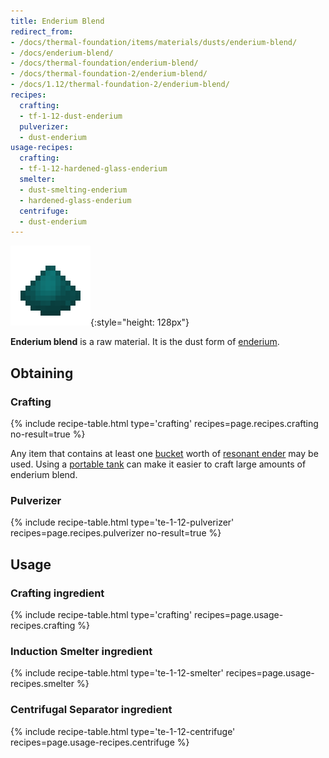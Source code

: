 ```yaml
---
title: Enderium Blend
redirect_from:
- /docs/thermal-foundation/items/materials/dusts/enderium-blend/
- /docs/enderium-blend/
- /docs/thermal-foundation/enderium-blend/
- /docs/thermal-foundation-2/enderium-blend/
- /docs/1.12/thermal-foundation-2/enderium-blend/
recipes:
  crafting:
  - tf-1-12-dust-enderium
  pulverizer:
  - dust-enderium
usage-recipes:
  crafting:
  - tf-1-12-hardened-glass-enderium
  smelter:
  - dust-smelting-enderium
  - hardened-glass-enderium
  centrifuge:
  - dust-enderium
---
```


![Enderium blend](/assets/images/thermal-foundation-2/dust-enderium.png){:style="height: 128px"}


**Enderium blend** is a raw material. It is the dust form of
[enderium](../enderium-ingot/).


Obtaining
---------

### Crafting
{% include recipe-table.html type='crafting' recipes=page.recipes.crafting no-result=true %}

Any item that contains at least one
[bucket](https://minecraft.gamepedia.com/Bucket) worth of [resonant
ender](../resonant-ender/) may be used. Using a [portable
tank](../../thermal-expansion/portable-tank/) can make it easier to craft large amounts of
enderium blend.

### Pulverizer
{% include recipe-table.html type='te-1-12-pulverizer' recipes=page.recipes.pulverizer no-result=true %}


Usage
-----

### Crafting ingredient
{% include recipe-table.html type='crafting' recipes=page.usage-recipes.crafting %}

### Induction Smelter ingredient
{% include recipe-table.html type='te-1-12-smelter' recipes=page.usage-recipes.smelter %}

### Centrifugal Separator ingredient
{% include recipe-table.html type='te-1-12-centrifuge' recipes=page.usage-recipes.centrifuge %}
